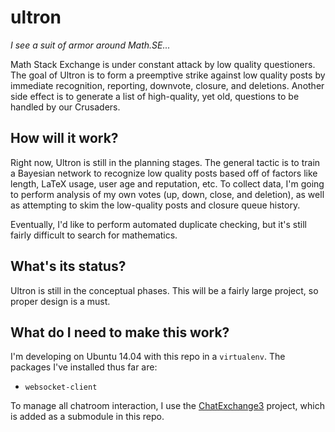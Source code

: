 ultron
======

*I see a suit of armor around Math.SE...*

Math Stack Exchange is under constant attack by low quality questioners.  The goal of Ultron is to form a preemptive strike against low quality posts by immediate recognition, reporting, downvote, closure, and deletions.  Another side effect is to generate a list of high-quality, yet old, questions to be handled by our Crusaders. 

How will it work?
-----------------

Right now, Ultron is still in the planning stages.  The general tactic is to train a Bayesian network to recognize low quality posts based off of factors like length, LaTeX usage, user age and reputation, etc.  To collect data, I'm going to perform analysis of my own votes (up, down, close, and deletion), as well as attempting to skim the low-quality posts and closure queue history.

Eventually, I'd like to perform automated duplicate checking, but it's still fairly difficult to search for mathematics.

What's its status?
------------------

Ultron is still in the conceptual phases.  This will be a fairly large project, so proper design is a must.

What do I need to make this work?
---------------------------------

I'm developing on Ubuntu 14.04 with this repo in a `virtualenv`.  The packages I've installed thus far are:
  - `websocket-client`

To manage all chatroom interaction, I use the [ChatExchange3](https://github.com/ByteCommander/ChatExchange3) project, which is added as a submodule in this repo.
